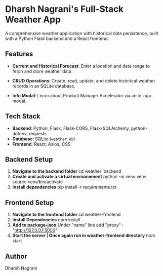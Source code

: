 # Dharsh Nagrani's Full-Stack Weather App

A comprehensive weather application with historical data persistence, built with a Python Flask backend and a React frontend.

## Features

- **Current and Historical Forecast**: Enter a location and date range to fetch and store weather data.
- **CRUD Operations**: Create, read, update, and delete historical weather records in an SQLite database.

- **Info Modal**: Learn about Product Manager Accelerator via an in-app modal.

## Tech Stack

- **Backend**: Python, Flask, Flask-CORS, Flask-SQLAlchemy, python-dotenv, requests
- **Database**: SQLite (`weather.db`)
- **Frontend**: React, Axios, CSS

## Backend Setup

1. **Navigate to the backend folder**
   cd weather_backend
2. **Create and activate a virtual environement**
   python -m venv venv
   source venv/bin/activate
3. **Install dependencies**
   pip install -r requirements.txt

## Frontend Setup
1. **Navigate to the frontend folder**
   cd weather-frontend
2. **Install Dependencies**
   npm install
3. **Add to package-json**
   Under "name" line add "proxy" : "http://127.0.0.1:5000"
4. **Start the server | Once again run in weather-frontend directory**
   npm start

## Author 
Dharsh Nagrani
   
   
